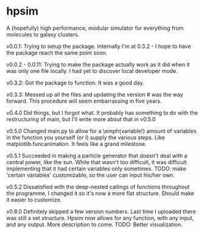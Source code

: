 # hpsim
A (hopefully) high performance, modular simulator for everything from molecules to galaxy clusters.

v0.0.1:
Trying to setup the package. Internally I'm at 0.3.2 - I hope to have the package reach the same point soon.

v0.0.2 - 0.0.11:
Trying to make the package actually work as it did when it was only one file locally.
I had yet to discover local developer mode.

v0.3.2:
Got the package to function. It was a good day.

v0.3.3:
Messed up all the files and updating the version # was the way forward.
This procedure will seem embarrassing in five years.

v0.4.0
Did things, but I forgot what. It probably has something to do with the restructuring of main, but I'll write more about that in v0.5.0

v0.5.0
Changed main.py to allow for a \emph{variable!} amount of variables in the function you yourself (or I) supply the various steps. Like matplotlib.funcanimation. It feels like a grand milestone.

v0.5.1
Succeeded in making a particle generator that doesn't deal with a central power, like the sun. While that wasn't too difficult, it was difficult implementing that it had certain variables only sometimes.
TODO: make 'certain variables' customizable, so the user can input his/her own.

v0.5.2
Dissatisfied with the deep-nested callings of functions throughout the programme, I changed it so it's now a more flat structure. Should make it easier to customize.


v0.8.0
Definitely skipped a few version numbers. Last time I uploaded there was still a set structure. Hpsim now allows for any function, with any input, and any output. More description to come. TODO: Better visualization.


